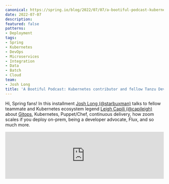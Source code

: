 ```yaml
---
canonical: https://spring.io/blog/2022/07/07/a-bootiful-podcast-kubernetes-contributor-and-fellow-tanzu-developer-advocate-leigh-capili
date: 2022-07-07
description: 
featured: false
patterns:
- Deployment
tags:
- Spring
- Kubernetes
- DevOps
- Microservices
- Integration
- Data
- Batch
- Cloud
team:
- Josh Long
title: 'A Bootiful Podcast: Kubernetes contributor and fellow Tanzu Developer Advocate Leigh Capili'
---
```


<div>
 <p>Hi, Spring fans! In this installment <a href="https://twitter.com/starbuxman">Josh Long (@starbuxman)</a> talks to fellow teammate and Kubernetes ecosystem legend <a href="https://twitter.com/capileigh">Leigh Capili (@capileigh)</a> about <a href='https://tanzu.vmware.com/gitops'>Gitops</a>, Kubernetes, Puppet/Chef, continuous delivery, how zoom scales if you deploy on-prem, being a developer advocate, Flux, and so much more.</p><iframe title="Kubernetes contributor and fellow Tanzu Developer Advocate Leigh Capili" allowtransparency="true" height="150" width="100%" style="border: none; min-width: min(100%, 430px);" scrolling="no" data-name="pb-iframe-player" src="https://www.podbean.com/player-v2/?i=jxn34-126ae14-pb&amp;from=pb6admin&amp;share=1&amp;download=1&amp;rtl=0&amp;fonts=Arial&amp;skin=1&amp;font-color=&amp;logo_link=episode_page&amp;btn-skin=7"></iframe>
</div>

